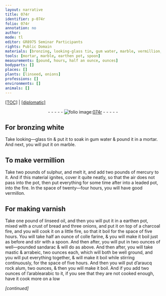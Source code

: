 ```yaml
---
layout: narrative
title: 074r
identifier: p-074r
folio: 074r
annotation: no
author:
mode: tl
editor: GR8975 Seminar Participants
rights: Public Domain
materials: [bronzing, looking-glass tin, gum water, marble, vermillion, sulphur, mercury, leaded, vermillon, varnish, linseed oil, earthen, crust of bread, onions, charcoal, colle farine, well-pounded sandarac, mastic & arrabeic, two ounces each, which will both be well ground, mastic, arrabeic, d’araucq rock alum, arabic]
tools: [mortar, marble, earthen pot, spoon]
measurements: [pound, hours, half an ounce, ounces]
bodyparts: []
places: []
plants: [linseed, onions]
professions: []
environments: []
animals: []
---
```


 <p><a href="{{ site.baseurl }}/translation/">[TOC]</a> | <a href="{{ site.baseurl }}/texts/p-074r_tc/" target="_blank">[diplomatic]</a></p><div class="folio" align="center">- - - - - <a href="http://gallica.bnf.fr/ark:/12148/btv1b10500001g/f153.image" target="_blank"><img src="https://cu-mkp.github.io/2017-workshop-edition/assets/photo-icon.png" alt="folio image: " style="display:inline-block; margin-bottom:-3px;"/>074r</a> - - - - - </div>  
  

## For <span class="m">bronzing</span> white

 
Take <span class="m">looking—glass tin</span> & put it to soak in <span class="m">gum water</span> & pound it in a <span class="tl">mortar</span>. And next, you will put it on <span class="tl"><span class="m">marble</span></span>.
 
 
  

## To make <span class="m">vermillion</span>

 
Take two pounds of <span class="m">sulphur</span>, and melt it, and add two pounds of <span class="add"><span class="m">mercury</span></span> to it. And if this material ignites, cover it quite neatly, so that the air does not pass into the pot, then put everything for some time after into a <span class="m">leaded</span> pot, into the fire. In the space of twenty—four hours, you will have good <span class="m">vermillon</span>. 
 
 
  

## For making <span class="m">varnish</span>

 
Take one <span class="ms">pound</span> of <span class="m"><span class="pa">linseed</span> oil</span>, and then you will put it in a <span class="tl"><span class="m">earthen</span> pot</span>, mixed with a <span class="m">crust of bread</span> and three <span class="m"><span class="pa">onions</span></span>, and put it on top of a <span class="m">charcoal</span> fire, and you will cook it on a little fire, so that it boil for the space of five <span class="ms"><span class="tmp">hours</span></span>. You will take <span class="ms">half an ounce</span> of <span class="m">colle farine</span>, & you will make it boil just as before and stir with a <span class="tl">spoon</span>. And then after, you will put in two <span class="ms">ounces</span> of <span class="m">well—pounded sandarac</span> & will do as above. And then after, you will take <span class="m"><span class="m">mastic</span> & <span class="m">arrab<span class="del">e</span><span class="add">i</span>c</span>, two <span class="ms">ounces</span> each, which will both be well ground</span>, and you will put everything together, & will make it boil while stirring continuously, for the space of five <span class="ms"><span class="tmp">hours</span></span>. And then you will put <span class="m"><span class="del">d’araucq</span> <span class="add">rock</span> alum</span>, two <span class="ms">ounces</span>, & then you will make it boil. And if you add two <span class="ms">ounces</span> of <span class="del">l’arable</span><span class="add"><span class="m">arabic</span></span> to it, if you see that they are not cooked enough, have it cook more on a low
 
*[continued]*
 
 